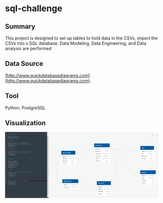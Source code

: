 # sql-challenge
## Summary ##
This project is designed to set up tables to hold data in the CSVs, import the CSVs into s SQL database. Data Modeling, Data Engineering, and Data analysis are performed
## Data Source ##
[http://www.quickdatabasediagrams.com](http://www.quickdatabasediagrams.com).
## Tool ##
Python, PostgreSQL
## Visualization ##
![ERD](EmployeeSQL/ERD.PNG)<br>